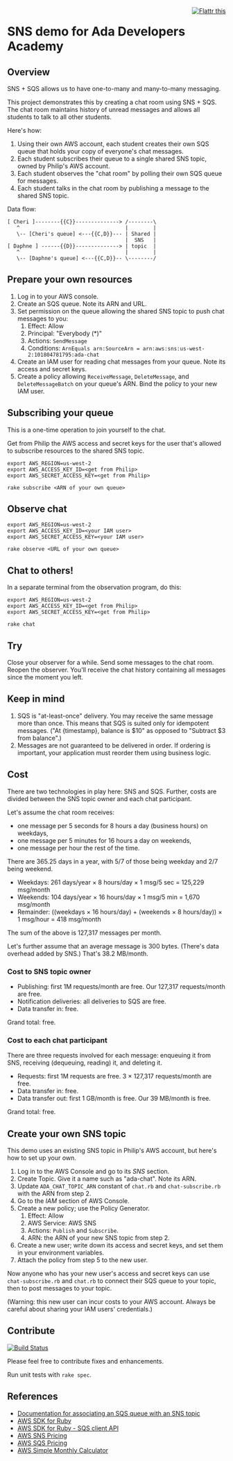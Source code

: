 <div style="float:right"><a href="https://flattr.com/submit/auto?user_id=philip4g&url=https%3A%2F%2Fgithub.com%2Fphilipmw%2Fada-chat" target="_blank"><img src="https://button.flattr.com/flattr-badge-large.png" alt="Flattr this" title="Flattr this" border="0"></a></div>

# SNS demo for Ada Developers Academy

## Overview

SNS + SQS allows us to have one-to-many and many-to-many messaging.

This project demonstrates this by creating a chat room using SNS + SQS.
The chat room maintains history of unread messages and allows all students
to talk to all other students.

Here's how:

1. Using their own AWS account, each student creates their own SQS queue that
    holds your copy of everyone's chat messages.
2. Each student subscribes their queue to a single shared SNS topic, owned
    by Philip's AWS account.
3. Each student observes the "chat room" by polling their own SQS queue for messages.
4. Each student talks in the chat room by publishing a message to the shared SNS topic.

Data flow:

```
[ Cheri ]--------{{C}}--------------> /--------\
   ^                                  |        |
   \-- [Cheri's queue] <---{{C,D}}--- | Shared |
                                      |  SNS   |
[ Daphne ] ------{{D}}--------------> | topic  |
   ^                                  |        |
   \-- [Daphne's queue] <---{{C,D}}-- \--------/
```

## Prepare your own resources

1. Log in to your AWS console.
2. Create an SQS queue.  Note its ARN and URL.
3. Set permission on the queue allowing the shared SNS topic to push chat messages to you:
    1. Effect: Allow
    2. Principal: "Everybody (*)"
    3. Actions: `SendMessage`
    4. Conditions: `ArnEquals arn:SourceArn = arn:aws:sns:us-west-2:101804781795:ada-chat`
4. Create an IAM user for reading chat messages from your queue.
    Note its access and secret keys.
5. Create a policy allowing `ReceiveMessage`, `DeleteMessage`, and
    `DeleteMessageBatch` on your queue's ARN.
    Bind the policy to your new IAM user.

## Subscribing your queue

This is a one-time operation to join yourself to the chat.

Get from Philip the AWS access and secret keys for the user that's allowed
to subscribe resources to the shared SNS topic.

```
export AWS_REGION=us-west-2
export AWS_ACCESS_KEY_ID=<get from Philip>
export AWS_SECRET_ACCESS_KEY=<get from Philip>

rake subscribe <ARN of your own queue>
```

## Observe chat

```
export AWS_REGION=us-west-2
export AWS_ACCESS_KEY_ID=<your IAM user>
export AWS_SECRET_ACCESS_KEY=<your IAM user>

rake observe <URL of your own queue>
```

## Chat to others!

In a separate terminal from the observation program, do this:

```
export AWS_REGION=us-west-2
export AWS_ACCESS_KEY_ID=<get from Philip>
export AWS_SECRET_ACCESS_KEY=<get from Philip>

rake chat
```

## Try

Close your observer for a while.  Send some messages to the chat room.
Reopen the observer.  You'll receive the chat history containing all messages
since the moment you left.

## Keep in mind

1. SQS is "at-least-once" delivery.  You may receive the same message more than once.
    This means that SQS is suited only for idempotent messages.
    ("At {timestamp}, balance is $10" as opposed to "Subtract $3 from balance".)
2. Messages are not guaranteed to be delivered in order.  If ordering is important,
    your application must reorder them using business logic.

## Cost

There are two technologies in play here: SNS and SQS.  Further, costs are divided
between the SNS topic owner and each chat participant.

Let's assume the chat room receives:
* one message per 5 seconds for 8 hours a day (business hours) on weekdays,
* one message per 5 minutes for 16 hours a day on weekends,
* one message per hour the rest of the time.

There are 365.25 days in a year, with 5/7 of those being weekday and 2/7 being weekend.

* Weekdays: 261 days/year × 8 hours/day × 1 msg/5 sec = 125,229 msg/month
* Weekends: 104 days/year × 16 hours/day × 1 msg/5 min = 1,670 msg/month
* Remainder: ((weekdays × 16 hours/day) + (weekends × 8 hours/day)) × 1 msg/hour = 418 msg/month

The sum of the above is 127,317 messages per month.

Let's further assume that an average message is 300 bytes.  (There's data overhead
added by SNS.)  That's 38.2 MB/month.

### Cost to SNS topic owner

* Publishing: first 1M requests/month are free.  Our 127,317 requests/month are free.
* Notification deliveries: all deliveries to SQS are free.
* Data transfer in: free.

Grand total: free.

### Cost to each chat participant

There are three requests involved for each message: enqueuing it from SNS,
receiving (dequeuing, reading) it, and deleting it.

* Requests: first 1M requests are free.  3 × 127,317 requests/month are free.
* Data transfer in: free.
* Data transfer out: first 1 GB/month is free.  Our 39 MB/month is free.

Grand total: free.

## Create your own SNS topic

This demo uses an existing SNS topic in Philip's AWS account, but here's how to
set up your own.

1. Log in to the AWS Console and go to its *SNS* section.
2. Create Topic.  Give it a name such as "ada-chat".  Note its ARN.
3. Update `ADA_CHAT_TOPIC_ARN` constant of `chat.rb` and `chat-subscribe.rb` with the ARN from step 2.
4. Go to the *IAM* section of AWS Console.
5. Create a new policy; use the Policy Generator.
    1. Effect: Allow
    2. AWS Service: AWS SNS
    3. Actions: `Publish` and `Subscribe`.
    4. ARN: the ARN of your new SNS topic from step 2.
6. Create a new user; write down its access and secret keys, and set them in your environment variables.
7. Attach the policy from step 5 to the new user.

Now anyone who has your new user's access and secret keys can use `chat-subscribe.rb`
and `chat.rb` to connect their SQS queue to your topic, then to post messages to
your topic.

(Warning: this new user can incur costs to your AWS account.  Always be careful
about sharing your IAM users' credentials.)

## Contribute

[![Build Status](https://travis-ci.org/philipmw/ada-chat.svg)](https://travis-ci.org/philipmw/ada-chat)

Please feel free to contribute fixes and enhancements.

Run unit tests with `rake spec`.

## References

* [Documentation for associating an SQS queue with an SNS topic](http://docs.aws.amazon.com/sns/latest/dg/SendMessageToSQS.html)
* [AWS SDK for Ruby](https://aws.amazon.com/sdk-for-ruby/)
* [AWS SDK for Ruby - SQS client API](http://docs.aws.amazon.com/sdkforruby/api/Aws/SQS.html)
* [AWS SNS Pricing](https://aws.amazon.com/sns/pricing/)
* [AWS SQS Pricing](https://aws.amazon.com/sqs/pricing/)
* [AWS Simple Monthly Calculator](http://calculator.s3.amazonaws.com/index.html)
